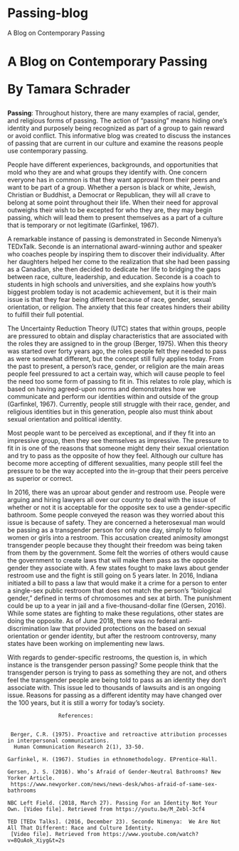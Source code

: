 # Passing-blog


<!DOCTYPE html>
<html lang="en">
    <head>
        <meta charset="UTF-8"/>
		<meta name="keywords" content =""/>
		<meta name="viewport" content="width=device-width, initial-scale=1.0" />
        A Blog on Contemporary Passing
        <link rel="stylesheet" href="Blog_Stylesheet.css">
    </head>
    <body>
        <div id="heading">
            <h1>
                A Blog on Contemporary Passing <p>By Tamara Schrader</p>
            </h1>
        </div>
        <article>
            <p><b>Passing</b>: Throughout history, there are many examples of racial, gender, and religious forms of passing. The action of “passing” means hiding one’s identity and purposely being recognized as part of a group to gain reward or avoid conflict.  This informative blog was created to discuss the instances of passing that are current in our culture and examine the reasons people use contemporary passing. </p>
            <p>People have different experiences, backgrounds, and opportunities that mold who they are and what groups they identify with. One concern everyone has in common is that they want approval from their peers and want to be part of a group. Whether a person is black or white, Jewish, Christian or Buddhist, a Democrat or Republican, they will all crave to belong at some point throughout their life. When their need for approval outweighs their wish to be excepted for who they are, they may begin passing, which will lead them to present themselves as a part of a culture that is temporary or not legitimate (Garfinkel, 1967).</p>
            <p>A remarkable instance of passing is demonstrated in Seconde Nimenya’s TEDxTalk. Seconde is an international award-winning author and speaker who coaches people by inspiring them to discover their individuality. After her daughters helped her come to the realization that she had been passing as a Canadian, she then decided to dedicate her life to bridging the gaps between race, culture, leadership, and education. Seconde is a coach to students in high schools and universities, and she explains how youth’s biggest problem today is not academic achievement, but it is their main issue is that they fear being different because of race, gender, sexual orientation, or religion. The anxiety that this fear creates hinders their ability to fulfill their full potential.  </p>
            <p>The Uncertainty Reduction Theory (UTC) states that within groups, people are pressured to obtain and display characteristics that are associated with the roles they are assigned to in the group (Berger, 1975). When this theory was started over forty years ago, the roles people felt they needed to pass as were somewhat different, but the concept still fully applies today. From the past to present, a person’s race, gender, or religion are the main areas people feel pressured to act a certain way, which will cause people to feel the need too some form of passing to fit in. This relates to role play, which is based on having agreed-upon norms and demonstrates how we communicate and perform our identities within and outside of the group (Garfinkel, 1967). Currently, people still struggle with their race, gender, and religious identities but in this generation, people also must think about sexual orientation and political identity.  </p>
            <p>Most people want to be perceived as exceptional, and if they fit into an impressive group, then they see themselves as impressive. The pressure to fit in is one of the reasons that someone might deny their sexual orientation and try to pass as the opposite of how they feel. Although our culture has become more accepting of different sexualities, many people still feel the pressure to be the way accepted into the in-group that their peers perceive as superior or correct.</p>
            <p>In 2016, there was an uproar about gender and restroom use. People were arguing and hiring lawyers all over our country to deal with the issue of whether or not it is acceptable for the opposite sex to use a gender-specific bathroom. Some people conveyed the reason was they worried about this issue is because of safety. They are concerned a heterosexual man would be passing as a transgender person for only one day, simply to follow women or girls into a restroom. This accusation created animosity amongst transgender people because they thought their freedom was being taken from them by the government. Some felt the worries of others would cause the government to create laws that will make them pass as the opposite gender they associate with. A few states fought to make laws about gender restroom use and the fight is still going on 5 years later. In 2016, Indiana initiated a bill to pass a law that would make it a crime for a person to enter a single-sex public restroom that does not match the person’s “biological gender,” defined in terms of chromosomes and sex at birth. The punishment could be up to a year in jail and a five-thousand-dollar fine (Gersen, 2016).  While some states are fighting to make these regulations, other states are doing the opposite. As of June 2018, there was no federal anti-discrimination law that provided protections on the based on  sexual orientation or gender identity, but after the restroom controversy, many states have been working on implementing new laws.  </p>
            <p>With regards to gender-specific restrooms, the question is, in which instance is the transgender person passing? Some people think that the transgender person is trying to pass as something they are not, and others feel the transgender people are being told to pass as an identity they don’t associate with. This issue led to thousands of lawsuits and is an ongoing issue. Reasons for passing as a different identity may have changed over the 100 years, but it is still a worry for today’s society.   </p>
            
            
                    References:
          
                
     Berger, C.R. (1975). Proactive and retroactive attribution processes in interpersonal communications. 
      Human Communication Research 2(1), 33-50. 
                           
    Garfinkel, H. (1967). Studies in ethnomethodology. EPrentice-Hall. 
                
    Gersen, J. S. (2016). Who’s Afraid of Gender-Neutral Bathrooms? New Yorker Article.
     https://www.newyorker.com/news/news-desk/whos-afraid-of-same-sex-bathrooms 
                
    NBC Left Field. (2018, March 27). Passing For an Identity Not Your Own. [Video file]. Retrieved from https://youtu.be/M_Zebl-3cf4 
                
    TED [TEDx Talks]. (2016, December 23). Seconde Nimenya:  We Are Not All That Different: Race and Culture Identity.  
     [Video file]. Retrieved from https://www.youtube.com/watch?v=8QuAok_Xiyg&t=2s 
